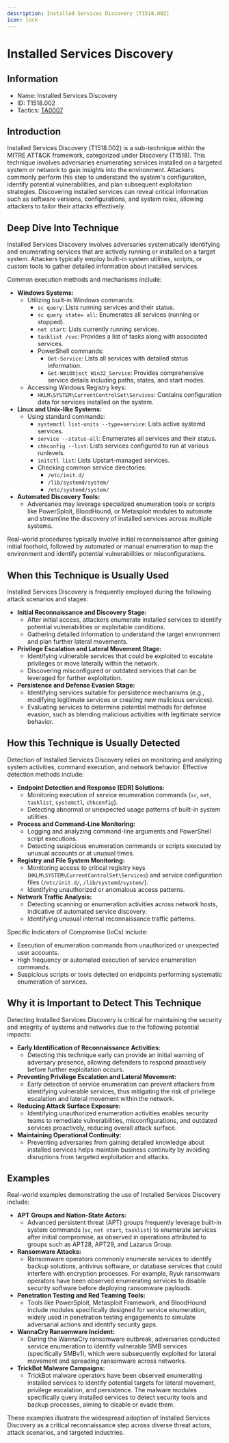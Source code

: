 ```yaml
---
description: Installed Services Discovery [T1518.002]
icon: lock
---
```


# Installed Services Discovery

## Information

- Name: Installed Services Discovery
- ID: T1518.002
- Tactics: [TA0007](../TA0007/TA0007.md)

## Introduction

Installed Services Discovery (T1518.002) is a sub-technique within the MITRE ATT\&CK framework, categorized under Discovery (T1518). This technique involves adversaries enumerating services installed on a targeted system or network to gain insights into the environment. Attackers commonly perform this step to understand the system's configuration, identify potential vulnerabilities, and plan subsequent exploitation strategies. Discovering installed services can reveal critical information such as software versions, configurations, and system roles, allowing attackers to tailor their attacks effectively.

## Deep Dive Into Technique

Installed Services Discovery involves adversaries systematically identifying and enumerating services that are actively running or installed on a target system. Attackers typically employ built-in system utilities, scripts, or custom tools to gather detailed information about installed services.

Common execution methods and mechanisms include:

- **Windows Systems:**
  - Utilizing built-in Windows commands:
    - `sc query`: Lists running services and their status.
    - `sc query state= all`: Enumerates all services (running or stopped).
    - `net start`: Lists currently running services.
    - `tasklist /svc`: Provides a list of tasks along with associated services.
    - PowerShell commands:
      - `Get-Service`: Lists all services with detailed status information.
      - `Get-WmiObject Win32_Service`: Provides comprehensive service details including paths, states, and start modes.
  - Accessing Windows Registry keys:
    - `HKLM\SYSTEM\CurrentControlSet\Services`: Contains configuration data for services installed on the system.
- **Linux and Unix-like Systems:**
  - Using standard commands:
    - `systemctl list-units --type=service`: Lists active systemd services.
    - `service --status-all`: Enumerates all services and their status.
    - `chkconfig --list`: Lists services configured to run at various runlevels.
    - `initctl list`: Lists Upstart-managed services.
    - Checking common service directories:
      - `/etc/init.d/`
      - `/lib/systemd/system/`
      - `/etc/systemd/system/`
- **Automated Discovery Tools:**
  - Adversaries may leverage specialized enumeration tools or scripts like PowerSploit, BloodHound, or Metasploit modules to automate and streamline the discovery of installed services across multiple systems.

Real-world procedures typically involve initial reconnaissance after gaining initial foothold, followed by automated or manual enumeration to map the environment and identify potential vulnerabilities or misconfigurations.

## When this Technique is Usually Used

Installed Services Discovery is frequently employed during the following attack scenarios and stages:

- **Initial Reconnaissance and Discovery Stage:**
  - After initial access, attackers enumerate installed services to identify potential vulnerabilities or exploitable conditions.
  - Gathering detailed information to understand the target environment and plan further lateral movements.
- **Privilege Escalation and Lateral Movement Stage:**
  - Identifying vulnerable services that could be exploited to escalate privileges or move laterally within the network.
  - Discovering misconfigured or outdated services that can be leveraged for further exploitation.
- **Persistence and Defense Evasion Stage:**
  - Identifying services suitable for persistence mechanisms (e.g., modifying legitimate services or creating new malicious services).
  - Evaluating services to determine potential methods for defense evasion, such as blending malicious activities with legitimate service behavior.

## How this Technique is Usually Detected

Detection of Installed Services Discovery relies on monitoring and analyzing system activities, command execution, and network behavior. Effective detection methods include:

- **Endpoint Detection and Response (EDR) Solutions:**
  - Monitoring execution of service enumeration commands (`sc`, `net`, `tasklist`, `systemctl`, `chkconfig`).
  - Detecting abnormal or unexpected usage patterns of built-in system utilities.
- **Process and Command-Line Monitoring:**
  - Logging and analyzing command-line arguments and PowerShell script executions.
  - Detecting suspicious enumeration commands or scripts executed by unusual accounts or at unusual times.
- **Registry and File System Monitoring:**
  - Monitoring access to critical registry keys (`HKLM\SYSTEM\CurrentControlSet\Services`) and service configuration files (`/etc/init.d/`, `/lib/systemd/system/`).
  - Identifying unauthorized or anomalous access patterns.
- **Network Traffic Analysis:**
  - Detecting scanning or enumeration activities across network hosts, indicative of automated service discovery.
  - Identifying unusual internal reconnaissance traffic patterns.

Specific Indicators of Compromise (IoCs) include:

- Execution of enumeration commands from unauthorized or unexpected user accounts.
- High frequency or automated execution of service enumeration commands.
- Suspicious scripts or tools detected on endpoints performing systematic enumeration of services.

## Why it is Important to Detect This Technique

Detecting Installed Services Discovery is critical for maintaining the security and integrity of systems and networks due to the following potential impacts:

- **Early Identification of Reconnaissance Activities:**
  - Detecting this technique early can provide an initial warning of adversary presence, allowing defenders to respond proactively before further exploitation occurs.
- **Preventing Privilege Escalation and Lateral Movement:**
  - Early detection of service enumeration can prevent attackers from identifying vulnerable services, thus mitigating the risk of privilege escalation and lateral movement within the network.
- **Reducing Attack Surface Exposure:**
  - Identifying unauthorized enumeration activities enables security teams to remediate vulnerabilities, misconfigurations, and outdated services proactively, reducing overall attack surface.
- **Maintaining Operational Continuity:**
  - Preventing adversaries from gaining detailed knowledge about installed services helps maintain business continuity by avoiding disruptions from targeted exploitation and attacks.

## Examples

Real-world examples demonstrating the use of Installed Services Discovery include:

- **APT Groups and Nation-State Actors:**
  - Advanced persistent threat (APT) groups frequently leverage built-in system commands (`sc`, `net start`, `tasklist`) to enumerate services after initial compromise, as observed in operations attributed to groups such as APT28, APT29, and Lazarus Group.
- **Ransomware Attacks:**
  - Ransomware operators commonly enumerate services to identify backup solutions, antivirus software, or database services that could interfere with encryption processes. For example, Ryuk ransomware operators have been observed enumerating services to disable security software before deploying ransomware payloads.
- **Penetration Testing and Red Teaming Tools:**
  - Tools like PowerSploit, Metasploit Framework, and BloodHound include modules specifically designed for service enumeration, widely used in penetration testing engagements to simulate adversarial actions and identify security gaps.
- **WannaCry Ransomware Incident:**
  - During the WannaCry ransomware outbreak, adversaries conducted service enumeration to identify vulnerable SMB services (specifically SMBv1), which were subsequently exploited for lateral movement and spreading ransomware across networks.
- **TrickBot Malware Campaigns:**
  - TrickBot malware operators have been observed enumerating installed services to identify potential targets for lateral movement, privilege escalation, and persistence. The malware modules specifically query installed services to detect security tools and backup processes, aiming to disable or evade them.

These examples illustrate the widespread adoption of Installed Services Discovery as a critical reconnaissance step across diverse threat actors, attack scenarios, and targeted industries.
